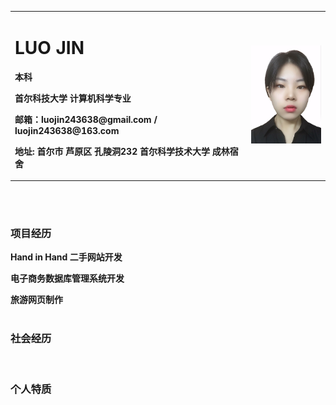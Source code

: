 
<table border="0">
  <tr>
    <td width="75%">
      <h1>LUO JIN</h1>
      <p><b>本科</b></p>
      <p><b>首尔科技大学 计算机科学专业</b></p>
      <p><b>邮箱：luojin243638@gmail.com / luojin243638@163.com
</b></p>
      <p><b>地址: 首尔市 芦原区 孔陵洞232 首尔科学技术大学 成林宿舍  </b></p>
    </td>
    <td width="25%">
      <img src="/luojin2.png" width="100%">
    </td>
  </tr>
</table>
<br>
<br>

### 项目经历
**Hand in Hand 二手网站开发**  


**电子商务数据库管理系统开发** 
<br>

**旅游网页制作** 
<br>
<br>


### 社会经历


<br>

### 个人特质 






